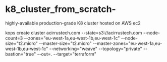 # k8_cluster_from_scratch-
highly-available production-grade K8 cluster hosted on AWS ec2 



kops create cluster acirrustech.com --state=s3://acirrustech.com --node-count=3 --zones="eu-west-1a,eu-west-1b,eu-west-1c" --node-size="t2.micro" --master-size="t2.micro" --master-zones="eu-west-1a,eu-west-1b,eu-west-1c" --networking="weave" --topology="private" --bastion="true" --out=. --target="terraform"
